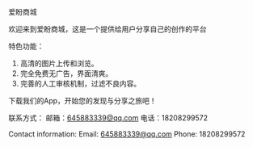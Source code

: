 爱盼商城

欢迎来到爱盼商城，这是一个提供给用户分享自己的创作的平台

特色功能：
1. 高清的图片上传和浏览。
2. 完全免费无广告，界面清爽。
3. 完善的人工审核机制，过滤不良内容。

下载我们的App，开始您的发现与分享之旅吧！

联系方式：
邮箱：645883339@qq.com
电话：18208299572

Contact information:
Email: 645883339@qq.com
Phone: 18208299572
